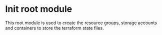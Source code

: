# Init root module

This root module is used to create the resource groups, storage accounts and containers to store the terraform state files.
